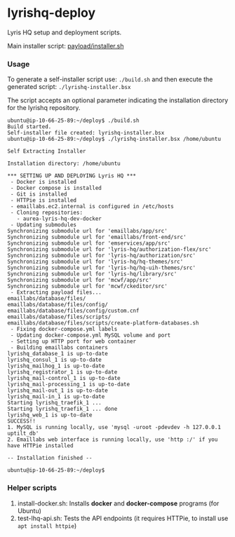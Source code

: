# lyrishq-deploy
Lyris HQ setup and deployment scripts.

Main installer script: [payload/installer.sh](payload/installer.sh)

### Usage
To generate a self-installer script use: `./build.sh` and then execute the generated script: `./lyrishq-installer.bsx`

The script accepts an optional parameter indicating the installation directory for the lyrishq repository.

```
ubuntu@ip-10-66-25-89:~/deploy$ ./build.sh 
Build started.
Self-installer file created: lyrishq-installer.bsx
ubuntu@ip-10-66-25-89:~/deploy$ ./lyrishq-installer.bsx /home/ubuntu

Self Extracting Installer

Installation directory: /home/ubuntu

*** SETTING UP AND DEPLOYING Lyris HQ ***
 - Docker is installed
 - Docker compose is installed
 - Git is installed
 - HTTPie is installed
 - emaillabs.ec2.internal is configured in /etc/hosts
 - Cloning repositories:
   - aurea-lyris-hq-dev-docker
 - Updating submodules
Synchronizing submodule url for 'emaillabs/app/src'
Synchronizing submodule url for 'emaillabs/front-end/src'
Synchronizing submodule url for 'emservices/app/src'
Synchronizing submodule url for 'lyris-hq/authorization-flex/src'
Synchronizing submodule url for 'lyris-hq/authorization/src'
Synchronizing submodule url for 'lyris-hq/hq-themes/src'
Synchronizing submodule url for 'lyris-hq/hq-uih-themes/src'
Synchronizing submodule url for 'lyris-hq/library/src'
Synchronizing submodule url for 'mcwf/app/src'
Synchronizing submodule url for 'mcwf/ckeditor/src'
 - Extracting payload files...
emaillabs/database/files/
emaillabs/database/files/config/
emaillabs/database/files/config/custom.cnf
emaillabs/database/files/scripts/
emaillabs/database/files/scripts/create-platform-databases.sh
 - Fixing docker-compose.yml labels
 - Updating docker-compose.yml MySQL volume and port
 - Setting up HTTP port for web container
 - Building emaillabs containers
lyrishq_database_1 is up-to-date
lyrishq_consul_1 is up-to-date
lyrishq_mailhog_1 is up-to-date
lyrishq_registrator_1 is up-to-date
lyrishq_mail-control_1 is up-to-date
lyrishq_mail-processing_1 is up-to-date
lyrishq_mail-out_1 is up-to-date
lyrishq_mail-in_1 is up-to-date
Starting lyrishq_traefik_1 ...
Starting lyrishq_traefik_1 ... done
lyrishq_web_1 is up-to-date
SUCCESS!!
1. MySQL is running locally, use 'mysql -uroot -pdevdev -h 127.0.0.1 uptilt_db'                                                                           
2. Emaillabs web interface is running locally, use 'http :/' if you have HTTPie installed                                                                 

-- Installation finished --

ubuntu@ip-10-66-25-89:~/deploy$

```

### Helper scripts
1. install-docker.sh: Installs **docker** and **docker-compose** programs (for Ubuntu)
2. test-lhq-api.sh: Tests the API endpoints (it requires HTTPie, to install use `apt install httpie`)
